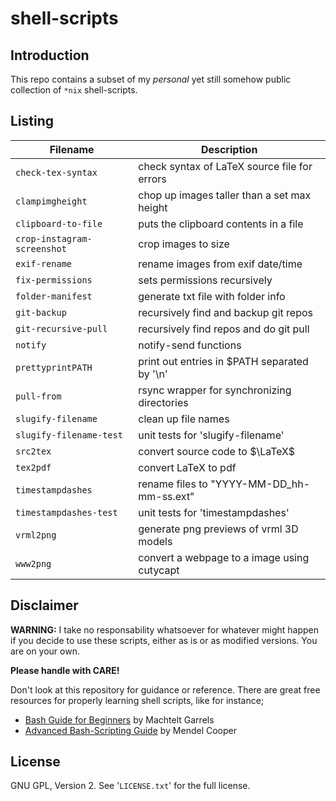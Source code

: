 shell-scripts
=============

Introduction
------------
This repo contains a subset of my *personal* yet still somehow public
collection of `*nix` shell-scripts.


Listing
-------

| **Filename**                | **Description**                              |
| --------------------------- | -------------------------------------------- |
| `check-tex-syntax`          | check syntax of LaTeX source file for errors |
| `clampimgheight`            | chop up images taller than a set max height  |
| `clipboard-to-file`         | puts the clipboard contents in a file        |
| `crop-instagram-screenshot` | crop images to size                          |
| `exif-rename`               | rename images from exif date/time            |
| `fix-permissions`           | sets permissions recursively                 |
| `folder-manifest`           | generate txt file with folder info           |
| `git-backup`                | recursively find and backup git repos        |
| `git-recursive-pull`        | recursively find repos and do git pull       |
| `notify`                    | notify-send functions                        |
| `prettyprintPATH`           | print out entries in $PATH separated by '\n' |
| `pull-from`                 | rsync wrapper for synchronizing directories  |
| `slugify-filename`          | clean up file names                          |
| `slugify-filename-test`     | unit tests for 'slugify-filename'            |
| `src2tex`                   | convert source code to $\LaTeX$              |
| `tex2pdf`                   | convert LaTeX to pdf                         |
| `timestampdashes`           | rename files to "YYYY-MM-DD_hh-mm-ss.ext"    |
| `timestampdashes-test`      | unit tests for 'timestampdashes'             |
| `vrml2png`                  | generate png previews of vrml 3D models      |
| `www2png`                   | convert a webpage to a image using cutycapt  |


Disclaimer
----------
**WARNING:**
I take no responsability whatsoever for whatever might happen if you decide to
use these scripts, either as is or as modified versions.  You are on your own.

**Please handle with CARE!**

Don't look at this repository for guidance or reference.  There are great free
resources for properly learning shell scripts, like for instance;

* [Bash Guide for Beginners](http://tldp.org/LDP/Bash-Beginners-Guide/html/)
  by Machtelt Garrels
* [Advanced Bash-Scripting Guide](http://www.tldp.org/LDP/abs/html/)
  by Mendel Cooper


License
-------
GNU GPL, Version 2.  See '`LICENSE.txt`' for the full license.
